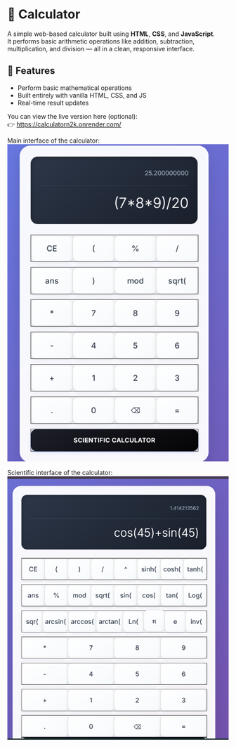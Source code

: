 # 🧮 Calculator

A simple web-based calculator built using **HTML**, **CSS**, and **JavaScript**.  
It performs basic arithmetic operations like addition, subtraction, multiplication, and division — all in a clean, responsive interface.


## 🚀 Features
- Perform basic mathematical operations   
- Built entirely with vanilla HTML, CSS, and JS  
- Real-time result updates  

You can view the live version here (optional):  
👉 https://calculatorn2k.onrender.com/  

  
Main interface of the calculator:  
![Calculator Main Screen](images/screenshot1.png)

Scientific interface of the calculator:  
![Calculator Main Screen](images/screenshot2.png)
